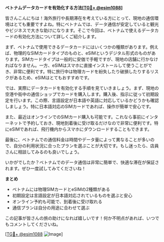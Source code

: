 **ベトナムデータカードを有効化する方法[[TG💪+ @esim1088](https://t.me/s/esim1088)]**

皆さんこんにちは！海外旅行や長期滞在を考えている方にとって、現地の通信環境はとても重要ですよね。特にベトナムでは、データ通信が安定していると観光やビジネスで大きな助けになります。そこで今回は、ベトナムで使えるデータカードの有効化方法について詳しくご紹介します。

まず、ベトナムで使用できるデータカードにはいくつかの種類があります。例えば、物理的なSIMカードタイプのものと、eSIMというデジタル形式のものがあります。SIMカードタイプは一般的に安価で手軽ですが、現地の店舗に行かなければなりません。一方、eSIMはスマホに直接インストールして使うことができ、非常に便利です。特に旅行中は物理カードを紛失したり破損したりするリスクがあるため、eSIMはとてもおすすめです。

では、実際にデータカードを有効化する手順を見ていきましょう。まず、現地の空港や街中の通信ショップでカードを購入します。購入後、指示に従って初期設定を行います。この際、言語設定が日本語や英語に対応しているかどうかも確認しましょう。特に日本語対応のSIMカードであれば、操作が簡単で安心です。

また、最近はオンラインでのSIMカード購入も可能です。これなら事前にインターネットで予約しておき、現地到着後に受け取るだけなので非常に便利です。特にeSIMであれば、飛行機内からスマホにダウンロードすることもできます。

最後に、ベトナムでの通信料金は時間やデータ量によって異なることが多いので、自分の利用状況に合ったプランを選ぶことが大切です。もし迷ったら、店員さんに相談してみるのも良いでしょう。

いかがでしたか？ベトナムでのデータ通信は非常に簡単で、快適な滞在が保証されます。ぜひ一度試してみてくださいね！

**まとめ**
- ベトナムには物理SIMカードとeSIMの2種類がある
- 初期設定は言語設定が日本語対応されているものを選ぶと安心
- オンライン予約も可能で、到着後に受け取れる
- 通信プランは自分の用途に合わせて選ぶ

この記事が皆さんの旅の助けになれば嬉しいです！何か不明点があれば、いつでもコメントしてくださいね。

[[TG💪+ @esim1088](https://t.me/s/esim1088) ![Image](https://i.postimg.cc/Y0z9fWf4/image.png)]